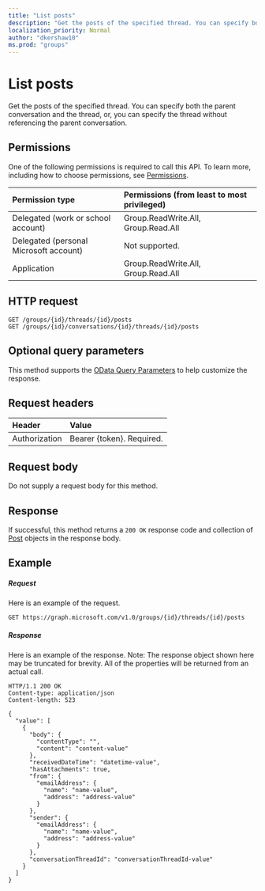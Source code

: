 ```yaml
---
title: "List posts"
description: "Get the posts of the specified thread. You can specify both the parent conversation and the thread, or, "
localization_priority: Normal
author: "dkershaw10"
ms.prod: "groups"
---
```


# List posts

Get the posts of the specified thread. You can specify both the parent conversation and the thread, or, 
you can specify the thread without referencing the parent conversation.

## Permissions
One of the following permissions is required to call this API. To learn more, including how to choose permissions, see [Permissions](/graph/permissions-reference).

|Permission type      | Permissions (from least to most privileged)              |
|:--------------------|:---------------------------------------------------------|
|Delegated (work or school account) | Group.ReadWrite.All, Group.Read.All    |
|Delegated (personal Microsoft account) | Not supported.    |
|Application | Group.ReadWrite.All, Group.Read.All |

## HTTP request
<!-- { "blockType": "ignored" } -->
```http
GET /groups/{id}/threads/{id}/posts
GET /groups/{id}/conversations/{id}/threads/{id}/posts

```
## Optional query parameters
This method supports the [OData Query Parameters](https://developer.microsoft.com/graph/docs/concepts/query_parameters) to help customize the response.
## Request headers
| Header       | Value |
|:---------------|:--------|
| Authorization  | Bearer {token}. Required.  |

## Request body
Do not supply a request body for this method.

## Response

If successful, this method returns a `200 OK` response code and collection of [Post](../resources/post.md) objects in the response body.
## Example
##### Request
Here is an example of the request.
<!-- {
  "blockType": "request",
  "name": "get_posts"
}-->
```http
GET https://graph.microsoft.com/v1.0/groups/{id}/threads/{id}/posts
```
##### Response
Here is an example of the response. Note: The response object shown here may be truncated for brevity. All of the properties will be returned from an actual call.
<!-- {
  "blockType": "response",
  "truncated": true,
  "@odata.type": "microsoft.graph.post",
  "isCollection": true
} -->
```http
HTTP/1.1 200 OK
Content-type: application/json
Content-length: 523

{
  "value": [
    {
      "body": {
        "contentType": "",
        "content": "content-value"
      },
      "receivedDateTime": "datetime-value",
      "hasAttachments": true,
      "from": {
        "emailAddress": {
          "name": "name-value",
          "address": "address-value"
        }
      },
      "sender": {
        "emailAddress": {
          "name": "name-value",
          "address": "address-value"
        }
      },
      "conversationThreadId": "conversationThreadId-value"
    }
  ]
}
```

<!-- uuid: 8fcb5dbc-d5aa-4681-8e31-b001d5168d79
2015-10-25 14:57:30 UTC -->
<!-- {
  "type": "#page.annotation",
  "description": "List posts",
  "keywords": "",
  "section": "documentation",
  "tocPath": ""
}-->
